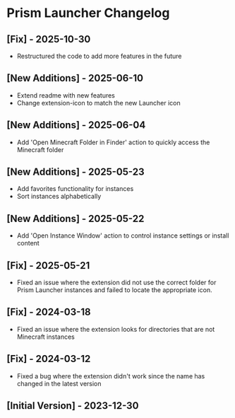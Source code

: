 # Prism Launcher Changelog

## [Fix] - 2025-10-30

- Restructured the code to add more features in the future

## [New Additions] - 2025-06-10

- Extend readme with new features
- Change extension-icon to match the new Launcher icon

## [New Additions] - 2025-06-04

- Add 'Open Minecraft Folder in Finder' action to quickly access the Minecraft folder

## [New Additions] - 2025-05-23

- Add favorites functionality for instances
- Sort instances alphabetically

## [New Additions] - 2025-05-22

- Add 'Open Instance Window' action to control instance settings or install content

## [Fix] - 2025-05-21

- Fixed an issue where the extension did not use the correct folder for Prism Launcher instances and failed to locate the appropriate icon.

## [Fix] - 2024-03-18

- Fixed an issue where the extension looks for directories that are not Minecraft instances

## [Fix] - 2024-03-12

- Fixed a bug where the extension didn't work since the name has changed in the latest version

## [Initial Version] - 2023-12-30